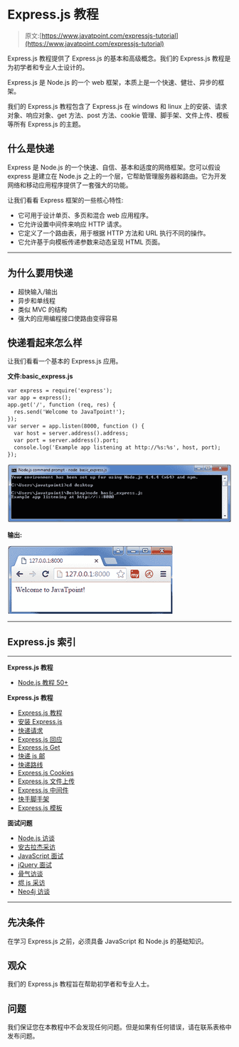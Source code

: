 # Express.js 教程

> 原文:[https://www.javatpoint.com/expressjs-tutorial](https://www.javatpoint.com/expressjs-tutorial)

Express.js 教程提供了 Express.js 的基本和高级概念。我们的 Express.js 教程是为初学者和专业人士设计的。

Express.js 是 Node.js 的一个 web 框架，本质上是一个快速、健壮、异步的框架。

我们的 Express.js 教程包含了 Express.js 在 windows 和 linux 上的安装、请求对象、响应对象、get 方法、post 方法、cookie 管理、脚手架、文件上传、模板等所有 Express.js 的主题。

## 什么是快递

Express 是 Node.js 的一个快速、自信、基本和适度的网络框架。您可以假设 express 是建立在 Node.js 之上的一个层，它帮助管理服务器和路由。它为开发网络和移动应用程序提供了一套强大的功能。

让我们看看 Express 框架的一些核心特性:

*   它可用于设计单页、多页和混合 web 应用程序。
*   它允许设置中间件来响应 HTTP 请求。
*   它定义了一个路由表，用于根据 HTTP 方法和 URL 执行不同的操作。
*   它允许基于向模板传递参数来动态呈现 HTML 页面。

* * *

## 为什么要用快递

*   超快输入/输出
*   异步和单线程
*   类似 MVC 的结构
*   强大的应用编程接口使路由变得容易

## 快递看起来怎么样

让我们看看一个基本的 Express.js 应用。

**文件:basic_express.js**

```
var express = require('express');
var app = express();
app.get('/', function (req, res) {
  res.send('Welcome to JavaTpoint!');
});
var server = app.listen(8000, function () {
  var host = server.address().address;
  var port = server.address().port;
  console.log('Example app listening at http://%s:%s', host, port);
});

```

![What is ExpressJS 1](img/ba1b8dfaab05d4d9f8bcb0f1877869f5.png)

**输出:**

![What is ExpressJS 2](img/071d0710faacd736ae973192e42b88b3.png)

* * *

## Express.js 索引

* * *

**Express.js 教程**

*   [Node.js 教程 50+](nodejs-tutorial)

**Express.js 教程**

*   [Express.js 教程](expressjs-tutorial)
*   [安装 Express.js](install-expressjs)
*   [快递请求](expressjs-request)
*   [Express.js 回应](expressjs-response)
*   [Express.js Get](expressjs-get)
*   [快递 js 邮](expressjs-post)
*   [快递路线](expressjs-routing)
*   [Express.js Cookies](expressjs-cookies)
*   [Express.js 文件上传](expressjs-file-upload)
*   [Express.js 中间件](expressjs-middleware)
*   [快手脚手架](expressjs-scaffolding)
*   [Express.js 模板](expressjs-template)

**面试问题**

*   [Node.js 访谈](node-js-interview-questions)
*   [安古拉杰采访](angularjs-interview-questions)
*   [JavaScript 面试](javascript-interview-questions)
*   [jQuery 面试](jquery-interview-questions)
*   [骨气访谈](backbone-js-interview-questions)
*   [烬 js 采访](ember-js-interview-questions)
*   [Neo4j 访谈](neo4j-interview-questions)

* * *

## 先决条件

在学习 Express.js 之前，必须具备 JavaScript 和 Node.js 的基础知识。

## 观众

我们的 Express.js 教程旨在帮助初学者和专业人士。

## 问题

我们保证您在本教程中不会发现任何问题。但是如果有任何错误，请在联系表格中发布问题。